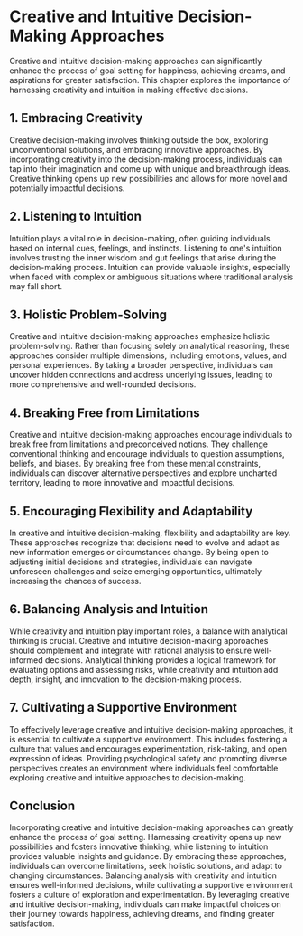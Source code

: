 Creative and Intuitive Decision-Making Approaches
==========================================================

Creative and intuitive decision-making approaches can significantly enhance the process of goal setting for happiness, achieving dreams, and aspirations for greater satisfaction. This chapter explores the importance of harnessing creativity and intuition in making effective decisions.

**1. Embracing Creativity**
---------------------------

Creative decision-making involves thinking outside the box, exploring unconventional solutions, and embracing innovative approaches. By incorporating creativity into the decision-making process, individuals can tap into their imagination and come up with unique and breakthrough ideas. Creative thinking opens up new possibilities and allows for more novel and potentially impactful decisions.

**2. Listening to Intuition**
-----------------------------

Intuition plays a vital role in decision-making, often guiding individuals based on internal cues, feelings, and instincts. Listening to one's intuition involves trusting the inner wisdom and gut feelings that arise during the decision-making process. Intuition can provide valuable insights, especially when faced with complex or ambiguous situations where traditional analysis may fall short.

**3. Holistic Problem-Solving**
-------------------------------

Creative and intuitive decision-making approaches emphasize holistic problem-solving. Rather than focusing solely on analytical reasoning, these approaches consider multiple dimensions, including emotions, values, and personal experiences. By taking a broader perspective, individuals can uncover hidden connections and address underlying issues, leading to more comprehensive and well-rounded decisions.

**4. Breaking Free from Limitations**
-------------------------------------

Creative and intuitive decision-making approaches encourage individuals to break free from limitations and preconceived notions. They challenge conventional thinking and encourage individuals to question assumptions, beliefs, and biases. By breaking free from these mental constraints, individuals can discover alternative perspectives and explore uncharted territory, leading to more innovative and impactful decisions.

**5. Encouraging Flexibility and Adaptability**
-----------------------------------------------

In creative and intuitive decision-making, flexibility and adaptability are key. These approaches recognize that decisions need to evolve and adapt as new information emerges or circumstances change. By being open to adjusting initial decisions and strategies, individuals can navigate unforeseen challenges and seize emerging opportunities, ultimately increasing the chances of success.

**6. Balancing Analysis and Intuition**
---------------------------------------

While creativity and intuition play important roles, a balance with analytical thinking is crucial. Creative and intuitive decision-making approaches should complement and integrate with rational analysis to ensure well-informed decisions. Analytical thinking provides a logical framework for evaluating options and assessing risks, while creativity and intuition add depth, insight, and innovation to the decision-making process.

**7. Cultivating a Supportive Environment**
-------------------------------------------

To effectively leverage creative and intuitive decision-making approaches, it is essential to cultivate a supportive environment. This includes fostering a culture that values and encourages experimentation, risk-taking, and open expression of ideas. Providing psychological safety and promoting diverse perspectives creates an environment where individuals feel comfortable exploring creative and intuitive approaches to decision-making.

**Conclusion**
--------------

Incorporating creative and intuitive decision-making approaches can greatly enhance the process of goal setting. Harnessing creativity opens up new possibilities and fosters innovative thinking, while listening to intuition provides valuable insights and guidance. By embracing these approaches, individuals can overcome limitations, seek holistic solutions, and adapt to changing circumstances. Balancing analysis with creativity and intuition ensures well-informed decisions, while cultivating a supportive environment fosters a culture of exploration and experimentation. By leveraging creative and intuitive decision-making, individuals can make impactful choices on their journey towards happiness, achieving dreams, and finding greater satisfaction.
